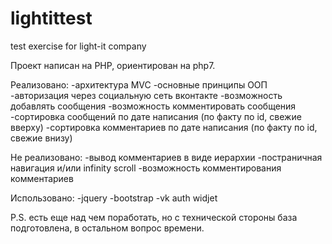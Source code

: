 # lightittest
test exercise for light-it company

Проект написан на PHP, ориентирован на php7.

Реализовано:
-архитектура MVC
-основные принципы ООП
-авторизация через социальную сеть вконтакте
-возможность добавлять сообщения
-возможность комментировать сообщения
-сортировка сообщений по дате написания (по факту по id, свежие вверху)
-сортировка комментариев по дате написания (по факту по id, свежие внизу)

Не реализовано:
-вывод комментариев в виде иерархии
-постраничная навигация и/или infinity scroll
-возможность комментирования комментариев

Использовано:
-jquery
-bootstrap
-vk auth widjet

P.S. есть еще над чем поработать, но с технической стороны база подготовлена,
в остальном вопрос времени.
